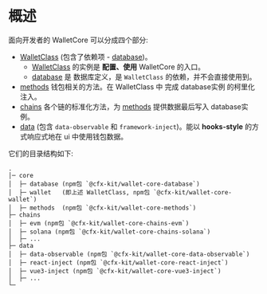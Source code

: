# 概述

面向开发者的 WalletCore 可以分成四个部分: 
- [WalletClass](./wallet-class.md) (包含了依赖项 - [database](./database-model.md))。
  + [WalletClass](./wallet-class.md)  的实例是 **配置、使用** WalletCore 的入口。
  + [database](./database-model.md) 是 数据库定义，是 `WalletClass` 的依赖，并不会直接使用到。
- [methods](./methods-api.md) 钱包相关的方法。在 WalletClass 中 完成 database实例 的柯里化注入。
- [chains](./chain-abstract-api.md) 各个链的标准化方法，为 [methods](./methods-api.md) 提供数据最后写入 database实例。
- [data](./data-and-usage.md) (包含 `data-observable` 和 `framework-inject`)。能以 **hooks-style** 的方式响应式地在 ui 中使用钱包数据。

它们的目录结构如下: 

```
.
│─ core
│  ├─ database (npm包 `@cfx-kit/wallet-core-database`)
│  ├─ wallet   (即上述 WalletClass, npm包 `@cfx-kit/wallet-core-wallet`) 
│  ├─ methods  (npm包 `@cfx-kit/wallet-core-methods`)
├─ chains
│  ├─ evm (npm包 `@cfx-kit/wallet-core-chains-evm`)
│  ├─ solana (npm包 `@cfx-kit/wallet-core-chains-solana`)
│  ├─ ...
├─ data
│  ├─ data-observable (npm包 `@cfx-kit/wallet-core-data-observable`)
│  ├─ react-inject (npm包 `@cfx-kit/wallet-core-react-inject`)
│  ├─ vue3-inject (npm包 `@cfx-kit/wallet-core-vue3-inject`)
│  ├─ ...
└─
```

